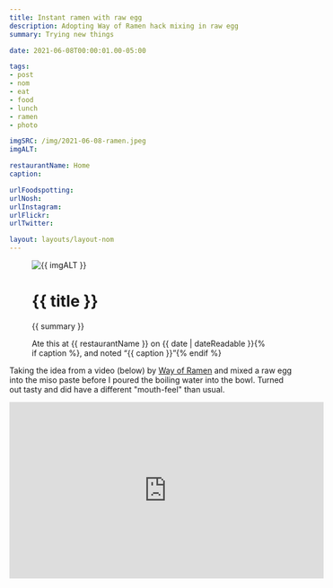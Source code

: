 ```yaml
---
title: Instant ramen with raw egg
description: Adopting Way of Ramen hack mixing in raw egg
summary: Trying new things

date: 2021-06-08T00:00:01.00-05:00

tags:
- post
- nom
- eat
- food
- lunch
- ramen
- photo

imgSRC: /img/2021-06-08-ramen.jpeg
imgALT: 

restaurantName: Home
caption: 

urlFoodspotting: 
urlNosh: 
urlInstagram: 
urlFlickr:
urlTwitter: 

layout: layouts/layout-nom
---
```

<figure class="nom">
	<img class="u-photo img-border" src="{{ imgSRC }}" alt="{{ imgALT }}">
	<figcaption>
		<h1 class="title p-name">{{ title }}</h1>
		<p class="summary">{{ summary }}</p>
		<p>Ate this at {{ restaurantName }} on <time class="dt-published" datetime="{{ date | dateIso }}">{{ date | dateReadable }}</time>{% if caption %}, and noted <q class="caption">{{ caption }}</q>{% endif %}
	</figcaption>
</figure>

Taking the idea from a video (below) by [Way of Ramen](https://wayoframen.com "official site") and mixed a raw egg into the miso paste before I poured the boiling water into the bowl. Turned out tasty and did have a different "mouth-feel" than usual.

<div class="yt-container"><iframe width="560" height="315" src="https://www.youtube.com/embed/FC9dfmp0vks" title="YouTube video player" frameborder="0" allow="accelerometer; autoplay; clipboard-write; encrypted-media; gyroscope; picture-in-picture" allowfullscreen></iframe></div>